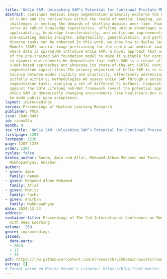 ```yaml
---
title: 'UnCLe SAM: Unleashing SAM’s Potential for Continual Prostate MRI Segmentation'
abstract: Continual medical image segmentation primarily explores the utilization
  of U-Net and its derivatives within the realm of medical imaging, posing significant
  challenges in meeting the demands of shifting domains over time. Foundation models
  serve as robust knowledge repositories, offering unique advantages such as general
  applicability, knowledge transferability, and continuous improvements. By leveraging
  pre-existing domain insights, adaptability, generalization, and performance across
  diverse tasks can be enhanced.In this work, we show how to deploy Segment Anything
  Modelś (SAM) natural image pretraining for the continual medical image segmentation,
  where data is sparse.We introduce UnCLe SAM, a novel approach that uses the knowledge
  of the pre-trained SAM foundation model to make it suitable for continual segmentation
  in dynamic environments.We demonstrate that UnCLe SAM is a robust alternative to
  U-Net-based approaches and showcase its state-of-the-art (SOTA) continual medical
  segmentation capabilities.The primary objective of UnCLe SAM is to strike a delicate
  balance between model rigidity and plasticity, effectively addressing prevalent
  pitfalls within CL methodologies.We assess UnCLe SAM through a series of prostate
  segmentation tasks, applying a set of different CL methods. Comparative evaluations
  against the SOTA Lifelong nnU-Net framework reveal the potential application of
  UnCLe SAM in dynamically changing environments like healthcare.Our code base will
  be made public upon acceptance.
layout: inproceedings
series: Proceedings of Machine Learning Research
publisher: PMLR
issn: 2640-3498
id: ranem24a
month: 0
tex_title: 'UnCLe SAM: Unleashing SAM’s Potential for Continual Prostate MRI Segmentation'
firstpage: 1207
lastpage: 1220
page: 1207-1220
order: 1207
cycles: false
bibtex_author: Ranem, Amin and Aflal, Mohamed Afham Mohamed and Fuchs, Moritz and
  Mukhopadhyay, Anirban
author:
- given: Amin
  family: Ranem
- given: Mohamed Afham Mohamed
  family: Aflal
- given: Moritz
  family: Fuchs
- given: Anirban
  family: Mukhopadhyay
date: 2024-12-23
address:
container-title: Proceedings of The 7nd International Conference on Medical Imaging
  with Deep Learning
volume: '250'
genre: inproceedings
issued:
  date-parts:
  - 2024
  - 12
  - 23
pdf: https://raw.githubusercontent.com/mlresearch/v250/main/assets/ranem24a/ranem24a.pdf
extras: []
# Format based on Martin Fenner's citeproc: https://blog.front-matter.io/posts/citeproc-yaml-for-bibliographies/
---
```

